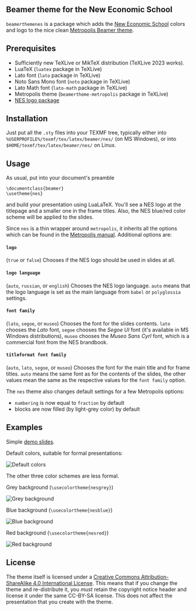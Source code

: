 ## Beamer theme for the New Economic School

`beamerthemenes` is a package which adds the [New Economic School](https://www.nes.ru) colors
and logo to the nice clean [Metropolis Beamer theme](https://github.com/matze/mtheme).

## Prerequisites

* Sufficiently new TeXLive or MikTeX distribution (TeXLive 2023 works).
* LuaTeX (`luatex` package in TeXLive)
* Lato font (`lato` package in TeXLive)
* Noto Sans Mono font (`noto` package in TeXLive)
* Lato Math font (`lato-math` package in TeXLive)
* Metropolis theme (`beamertheme-metropolis` package in TeXLive)
* [NES logo package](https://github.com/sgolovan/neslogo)

## Installation

Just put all the `.sty` files into your TEXMF tree,
typically either into `%USERPROFILE%/texmf/tex/latex/beamer/nes/` (on MS Windows),
or into `$HOME/texmf/tex/latex/beamer/nes/` on Linux.

## Usage

As usual, put into your document's preamble

```
\documentclass{beamer}
\usetheme{nes}
```

and build your presentation using LuaLaTeX. You'll see a NES logo at the
titlepage and a smaller one in the frame titles. Also, the NES blue/red color
scheme will be applied to the slides.

Since `nes` is a thin wrapper around `metropolis`, it inherits all the options
which can be found in the
[Metropolis manual](http://mirrors.ctan.org/macros/latex/contrib/beamer-contrib/themes/metropolis/doc/metropolistheme.pdf).
Additional options are:

#### `logo`

(`true` or `false`) Chooses if the NES logo should be used in slides at all.

#### `logo language`

(`auto`, `russian`, or `english`) Chooses the NES logo language. `auto` means that the logo language
is set as the main language from `babel` or `polyglossia` settings.

#### `font family`

(`lato`, `segoe`, or `museo`) Chooses the font for the slides contents.
`lato` chooses the *Lato* font, `segoe` chooses the *Segoe UI* font (it's available in MS Windows distributions),
`museo` chooses the *Museo Sans Cyrl* font, which is a commercial font from the NES brandbook.

#### `titleformat font family`

(`auto`, `lato`, `segoe`, or `museo`) Chooses the font for the main title and for frame titles.
`auto` means the same font as for the contents of the slides, the other values mean the same
as the respective values for the `font family` option.

The `nes` theme also changes default settings for a few Metropolis options:

* `numbering` is now equal to `fraction` by default
* blocks are now filled (by light-grey color) by default

## Examples

Simple [demo slides](https://raw.githubusercontent.com/sgolovan/beamerthemenes/main/demo/demo.pdf).

Default colors, suitable for formal presentations:

![Default colors](https://raw.githubusercontent.com/sgolovan/beamerthemenes/main/examples/colorwhite.png)

The other three color schemes are less formal.

Grey background (`\usecolortheme{nesgrey}`)

![Grey background](https://raw.githubusercontent.com/sgolovan/beamerthemenes/main/examples/colorgrey.png)

Blue background (`\usecolortheme{nesblue}`)

![Blue background](https://raw.githubusercontent.com/sgolovan/beamerthemenes/main/examples/colorblue.png)

Red background (`\usecolortheme{nesred}`)

![Red background](https://raw.githubusercontent.com/sgolovan/beamerthemenes/main/examples/colorred.png)

## License

The theme itself is licensed under a [Creative Commons Attribution-ShareAlike
4.0 International License](http://creativecommons.org/licenses/by-sa/4.0/). This
means that if you change the theme and re-distribute it, you *must* retain the
copyright notice header and license it under the same CC-BY-SA license. This
does not affect the presentation that you create with the theme.
